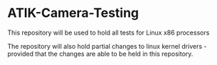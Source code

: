# ATIK-Camera-Testing
This repository will be used to hold all tests for Linux x86 processors

The repository will also hold partial changes to linux kernel drivers - provided
that the changes are able to be held in this repository. 


